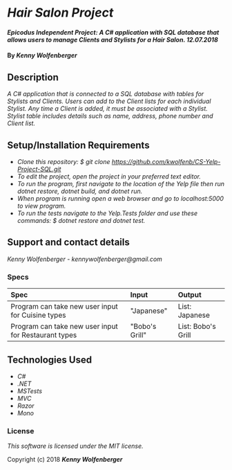 # _Hair Salon Project_

#### _Epicodus Independent Project: A C# application with SQL database that allows users to manage Clients and Stylists for a Hair Salon. 12.07.2018_

#### By _**Kenny Wolfenberger**_

## Description

_A C# application that is connected to a SQL database with tables for Stylists and Clients. Users can add to the Client lists for each individual Stylist. Any time a Client is added, it must be associated with a Stylist. Stylist table includes details such as name, address, phone number and Client list._

## Setup/Installation Requirements


* _Clone this repository: $ git clone https://github.com/kwolfenb/CS-Yelp-Project-SQL.git_
* _To edit the project, open the project in your preferred text editor._
* _To run the program, first navigate to the location of the Yelp file then run dotnet restore, dotnet build, and dotnet run._
* _When program is running open a web browser and go to localhost:5000 to view program._
* _To run the tests navigate to the Yelp.Tests folder and use these commands: $ dotnet restore and dotnet test._ 

## Support and contact details

 _Kenny Wolfenberger - kennywolfenberger@gmail.com_


### Specs
| Spec | Input | Output |
| :-------------     | :------------- | :------------- |
| Program can take new user input for Cuisine types | "Japanese" | List: Japanese  |
| Program can take new user input for Restaurant types | "Bobo's Grill" | List: Bobo's Grill  |



## Technologies Used

* _C#_
* _.NET_
* _MSTests_
* _MVC_
* _Razor_
* _Mono_

### License

*This software is licensed under the MIT license.*

Copyright (c) 2018 **_Kenny Wolfenberger_**